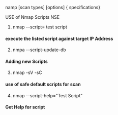 namp [scan types] [options] {<IP Address> specifications}

USE of Nmap Scripts NSE

1. nmap --script= test script <IP Address>
#### execute the listed script against target IP Address

2. nmpa --script-update-db 
#### Adding new Scripts

3. nmap -sV -sC       
#### use of safe default scripts for scan

4. nmap --script-help="Test Script" 
#### Get Help for script
